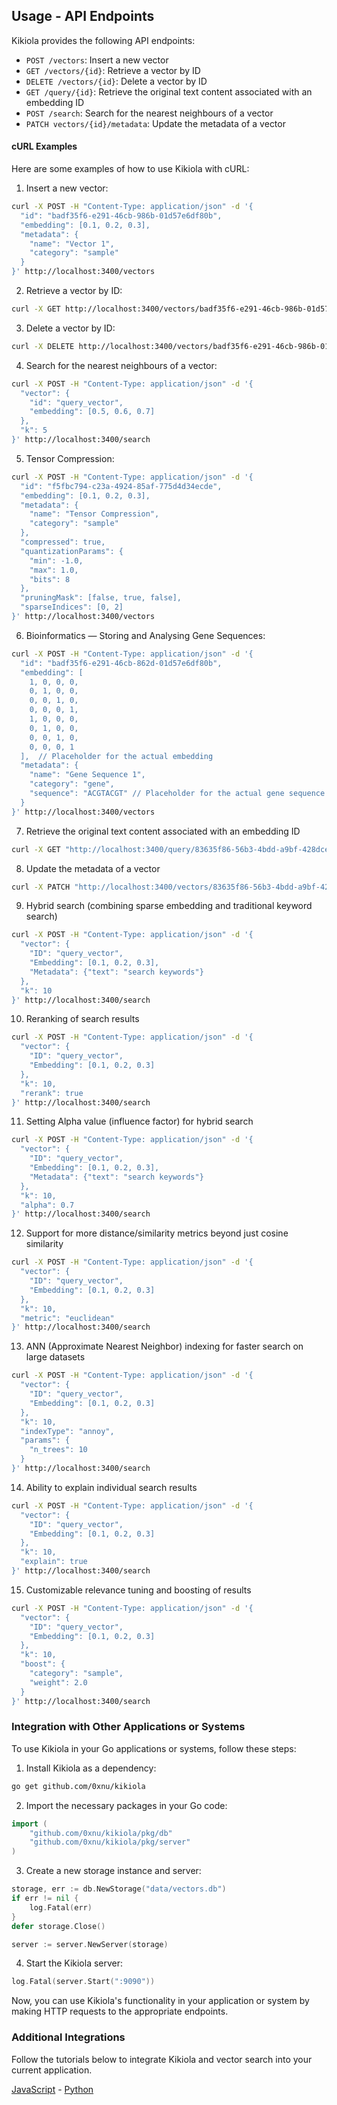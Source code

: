 ## Usage - API Endpoints

Kikiola provides the following API endpoints:

+  `POST /vectors`: Insert a new vector
+  `GET /vectors/{id}`: Retrieve a vector by ID
+  `DELETE /vectors/{id}`: Delete a vector by ID
+  `GET /query/{id}`: Retrieve the original text content associated with an embedding ID
+  `POST /search`: Search for the nearest neighbours of a vector
+  `PATCH vectors/{id}/metadata`: Update the metadata of a vector

#### cURL Examples

Here are some examples of how to use Kikiola with cURL:

1. Insert a new vector:

```sh
curl -X POST -H "Content-Type: application/json" -d '{
  "id": "badf35f6-e291-46cb-986b-01d57e6df80b",
  "embedding": [0.1, 0.2, 0.3],
  "metadata": {
    "name": "Vector 1",
    "category": "sample"
  }
}' http://localhost:3400/vectors
```

2. Retrieve a vector by ID:

```sh
curl -X GET http://localhost:3400/vectors/badf35f6-e291-46cb-986b-01d57e6df80b
```

3. Delete a vector by ID:

```sh
curl -X DELETE http://localhost:3400/vectors/badf35f6-e291-46cb-986b-01d57e6df80b
```

4. Search for the nearest neighbours of a vector:

```sh
curl -X POST -H "Content-Type: application/json" -d '{
  "vector": {
    "id": "query_vector",
    "embedding": [0.5, 0.6, 0.7]
  },
  "k": 5
}' http://localhost:3400/search
```

5. Tensor Compression:

```sh
curl -X POST -H "Content-Type: application/json" -d '{
  "id": "f5fbc794-c23a-4924-85af-775d4d34ecde",
  "embedding": [0.1, 0.2, 0.3],
  "metadata": {
    "name": "Tensor Compression",
    "category": "sample"
  },
  "compressed": true,
  "quantizationParams": {
    "min": -1.0,
    "max": 1.0,
    "bits": 8
  },
  "pruningMask": [false, true, false],
  "sparseIndices": [0, 2]
}' http://localhost:3400/vectors
```

6. Bioinformatics — Storing and Analysing Gene Sequences:

```sh
curl -X POST -H "Content-Type: application/json" -d '{
  "id": "badf35f6-e291-46cb-862d-01d57e6df80b",
  "embedding": [
    1, 0, 0, 0,
    0, 1, 0, 0,
    0, 0, 1, 0,
    0, 0, 0, 1,
    1, 0, 0, 0,
    0, 1, 0, 0,
    0, 0, 1, 0,
    0, 0, 0, 1
  ],  // Placeholder for the actual embedding
  "metadata": {
    "name": "Gene Sequence 1",
    "category": "gene",
    "sequence": "ACGTACGT" // Placeholder for the actual gene sequence
  }
}' http://localhost:3400/vectors
```

7. Retrieve the original text content associated with an embedding ID

```sh
curl -X GET "http://localhost:3400/query/83635f86-56b3-4bdd-a9bf-428dcebb8674"
```

8. Update the metadata of a vector

```sh
curl -X PATCH "http://localhost:3400/vectors/83635f86-56b3-4bdd-a9bf-428dcebb8674/metadata" -H "Content-Type: application/json" -d '{"metadata": {"name": "PDF Embeddings", "category": "pdf"}}'
```

9. Hybrid search (combining sparse embedding and traditional keyword search)

```sh
curl -X POST -H "Content-Type: application/json" -d '{
  "vector": {
    "ID": "query_vector",
    "Embedding": [0.1, 0.2, 0.3],
    "Metadata": {"text": "search keywords"}
  },
  "k": 10
}' http://localhost:3400/search
```

10. Reranking of search results

```sh
curl -X POST -H "Content-Type: application/json" -d '{
  "vector": {
    "ID": "query_vector",
    "Embedding": [0.1, 0.2, 0.3]
  },
  "k": 10,
  "rerank": true
}' http://localhost:3400/search
```

11. Setting Alpha value (influence factor) for hybrid search

```sh
curl -X POST -H "Content-Type: application/json" -d '{
  "vector": {
    "ID": "query_vector",
    "Embedding": [0.1, 0.2, 0.3],
    "Metadata": {"text": "search keywords"}
  },
  "k": 10,
  "alpha": 0.7
}' http://localhost:3400/search
```

12. Support for more distance/similarity metrics beyond just cosine similarity

```sh
curl -X POST -H "Content-Type: application/json" -d '{
  "vector": {
    "ID": "query_vector",
    "Embedding": [0.1, 0.2, 0.3]
  },
  "k": 10,
  "metric": "euclidean"
}' http://localhost:3400/search
```

13. ANN (Approximate Nearest Neighbor) indexing for faster search on large datasets

```sh
curl -X POST -H "Content-Type: application/json" -d '{
  "vector": {
    "ID": "query_vector",
    "Embedding": [0.1, 0.2, 0.3]
  },
  "k": 10,
  "indexType": "annoy",
  "params": {
    "n_trees": 10
  }
}' http://localhost:3400/search
```

14. Ability to explain individual search results

```sh
curl -X POST -H "Content-Type: application/json" -d '{
  "vector": {
    "ID": "query_vector",
    "Embedding": [0.1, 0.2, 0.3]
  },
  "k": 10,
  "explain": true
}' http://localhost:3400/search
```

15. Customizable relevance tuning and boosting of results

```sh
curl -X POST -H "Content-Type: application/json" -d '{
  "vector": {
    "ID": "query_vector",
    "Embedding": [0.1, 0.2, 0.3]
  },
  "k": 10,
  "boost": {
    "category": "sample",
    "weight": 2.0
  }
}' http://localhost:3400/search
```

### Integration with Other Applications or Systems

To use Kikiola in your Go applications or systems, follow these steps:

1. Install Kikiola as a dependency:

```sh
go get github.com/0xnu/kikiola
```

2. Import the necessary packages in your Go code:

```go
import (
    "github.com/0xnu/kikiola/pkg/db"
    "github.com/0xnu/kikiola/pkg/server"
)
```

3. Create a new storage instance and server:

```go
storage, err := db.NewStorage("data/vectors.db")
if err != nil {
    log.Fatal(err)
}
defer storage.Close()

server := server.NewServer(storage)
```

4. Start the Kikiola server:

```go
log.Fatal(server.Start(":9090"))
```

Now, you can use Kikiola's functionality in your application or system by making HTTP requests to the appropriate endpoints.

### Additional Integrations

Follow the tutorials below to integrate Kikiola and vector search into your current application.

[JavaScript](../tutorials/javascript.md) - [Python](../tutorials/python.md)